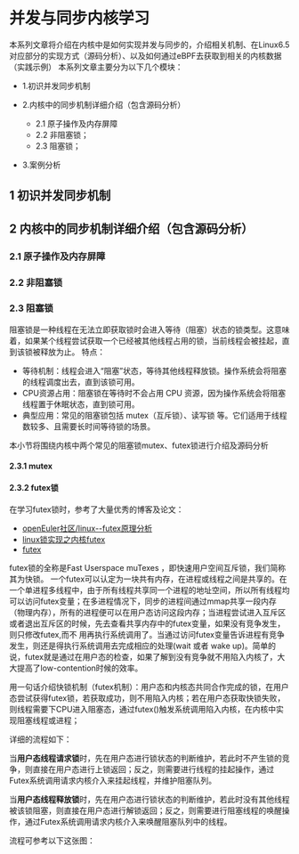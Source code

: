 # 并发与同步内核学习
本系列文章将介绍在内核中是如何实现并发与同步的，介绍相关机制、在Linux6.5对应部分的实现方式（源码分析）、以及如何通过eBPF去获取到相关的内核数据（实践示例）
本系列文章主要分为以下几个模块：
* 1.初识并发同步机制
* 2.内核中的同步机制详细介绍（包含源码分析）
    
    * 2.1 原子操作及内存屏障
    * 2.2 非阻塞锁；
    * 2.3 阻塞锁；
* 3.案例分析

## 1 初识并发同步机制


## 2 内核中的同步机制详细介绍（包含源码分析）

### 2.1 原子操作及内存屏障

### 2.2 非阻塞锁

### 2.3 阻塞锁
阻塞锁是一种线程在无法立即获取锁时会进入等待（阻塞）状态的锁类型。这意味着，如果某个线程尝试获取一个已经被其他线程占用的锁，当前线程会被挂起，直到该锁被释放为止。
特点：
* 等待机制：线程会进入“阻塞”状态，等待其他线程释放锁。操作系统会将阻塞的线程调度出去，直到该锁可用。
* CPU资源占用：阻塞锁在等待时不会占用 CPU 资源，因为操作系统会将阻塞线程置于休眠状态，直到锁可用。
* 典型应用：常见的阻塞锁包括 mutex（互斥锁）、读写锁 等。它们适用于线程数较多、且需要长时间等待锁的场景。

本小节将围绕内核中两个常见的阻塞锁mutex、futex锁进行介绍及源码分析
#### 2.3.1 mutex

#### 2.3.2 futex锁
在学习futex锁时，参考了大量优秀的博客及论文：
* [openEuler社区/linux--futex原理分析](https://www.openeuler.org/zh/blog/wangshuo/Linux_Futex_Principle_Analysis/Linux_Futex_Principle_Analysis.html)
* [linux锁实现之内核futex](https://pzh2386034.github.io/Black-Jack/pthread/2020/02/15/linux%E9%94%81%E5%AE%9E%E7%8E%B0-futex%E5%86%85%E6%A0%B8%E5%AE%9E%E7%8E%B0/)
* [futex](https://www.cnblogs.com/studywithallofyou/p/13140416.html)

futex锁的全称是Fast Userspace muTexes ，即快速用户空间互斥锁，我们简称其为快锁。
一个futex可以认定为一块共有内存，在进程或线程之间是共享的。在一个单进程多线程中，由于所有线程共享同一个进程的地址空间，所以所有线程均可以访问futex变量；在多进程情况下，同步的进程间通过mmap共享一段内存（物理内存），所有的进程便可以在用户态访问这段内存；当进程尝试进入互斥区或者退出互斥区的时候，先去查看共享内存中的futex变量，如果没有竞争发生，则只修改futex,而不 用再执行系统调用了。当通过访问futex变量告诉进程有竞争发生，则还是得执行系统调用去完成相应的处理(wait 或者 wake up)。简单的说，futex就是通过在用户态的检查，如果了解到没有竞争就不用陷入内核了，大大提高了low-contention时候的效率。

用一句话介绍快锁机制（futex机制）：用户态和内核态共同合作完成的锁，在用户态尝试获得futex锁，若获取成功，则不用陷入内核；若在用户态获取快锁失败，则线程需要下CPU进入阻塞态，通过futex()触发系统调用陷入内核，在内核中实现阻塞线程或进程；

详细的流程如下：

当**用户态线程请求锁**时，先在用户态进行锁状态的判断维护，若此时不产生锁的竞争，则直接在用户态进行上锁返回；反之，则需要进行线程的挂起操作，通过Futex系统调用请求内核介入来挂起线程，并维护阻塞队列。

当**用户态线程释放锁**时，先在用户态进行锁状态的判断维护，若此时没有其他线程被该锁阻塞，则直接在用户态进行解锁返回；反之，则需要进行阻塞线程的唤醒操作，通过Futex系统调用请求内核介入来唤醒阻塞队列中的线程。

流程可参考以下这张图：
